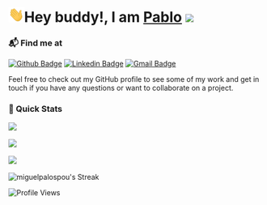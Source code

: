 <h1> <img src="https://raw.githubusercontent.com/ABSphreak/ABSphreak/master/gifs/Hi.gif" height="30px">Hey buddy!, I am <a href="https://github.com/pablomariaarranzpou">Pablo</a> <img height="30px" src="https://emojis.slackmojis.com/emojis/images/1531849430/4246/blob-sunglasses.gif?1531849430"></h1>
</h1>

### 📬 Find me at
[![Github Badge](http://img.shields.io/badge/-Github-black?style=flat-square&logo=github&link=https://github.com/pablomariaarranzpou/)](https://github.com/pablomariaarranzpou/) 
[![Linkedin Badge](https://img.shields.io/badge/-LinkedIn-blue?style=flat-square&logo=Linkedin&logoColor=white&link=https://www.linkedin.com/in/pablomariaarranzpou/)](https://www.linkedin.com/in/pablomariaarranzpou)
[![Gmail Badge](https://img.shields.io/badge/-Gmail-d14836?style=flat-square&logo=Gmail&logoColor=white&link=mailto:defcon.sentinal95@gmail.com)](mailto:pablomariaarranzpou@gmail.com)

Feel free to check out my GitHub profile to see some of my work and get in touch if you have any questions or want to collaborate on a project.

### 🚀 Quick Stats

![](https://leetcard.jacoblin.cool/pablomariaarranzpou?ext=activity)

![](https://github-readme-stats.vercel.app/api?username=pablomariaarranzpou&show_icons=true&theme=transparent)

![](https://www.codewars.com/users/pablomariaarranzpou/badges/large)
<p align="left">
  <img src="https://github-readme-streak-stats.herokuapp.com/?user=pablomariaarranzpou&theme=vue-dark&hide_border=true" alt="miguelpalospou's Streak">
</p>

![Profile Views](https://komarev.com/ghpvc/?username=pablomariaarranzpou)






